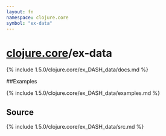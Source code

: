 ```yaml
---
layout: fn
namespace: clojure.core
symbol: "ex-data"
---
```


# [clojure.core](../)/ex-data

{% include 1.5.0/clojure.core/ex_DASH_data/docs.md %}

##Examples

{% include 1.5.0/clojure.core/ex_DASH_data/examples.md %}
## Source
{% include 1.5.0/clojure.core/ex_DASH_data/src.md %}

